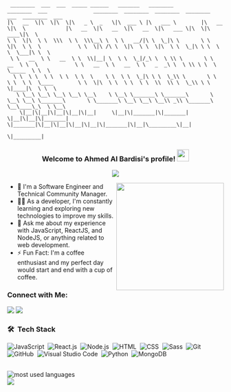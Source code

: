     ________  ___  ___  _____ ______   _______   ________          ________  ___               ________  ________  ________  ________  ___  ________  ___     
    |\   __  \|\  \|\  \|\   _ \  _   \|\  ___ \ |\   ___ \        |\   __  \|\  \             |\   __  \|\   __  \|\   __  \|\   ___ \|\  \|\   ____\|\  \    
    \ \  \|\  \ \  \\\  \ \  \\\__\ \  \ \   __/|\ \  \_|\ \       \ \  \|\  \ \  \            \ \  \|\ /\ \  \|\  \ \  \|\  \ \  \_|\ \ \  \ \  \___|\ \  \   
     \ \   __  \ \   __  \ \  \\|__| \  \ \  \_|/_\ \  \ \\ \       \ \   __  \ \  \            \ \   __  \ \   __  \ \   _  _\ \  \ \\ \ \  \ \_____  \ \  \  
      \ \  \ \  \ \  \ \  \ \  \    \ \  \ \  \_|\ \ \  \_\\ \       \ \  \ \  \ \  \____        \ \  \|\  \ \  \ \  \ \  \\  \\ \  \_\\ \ \  \|____|\  \ \  \ 
       \ \__\ \__\ \__\ \__\ \__\    \ \__\ \_______\ \_______\       \ \__\ \__\ \_______\       \ \_______\ \__\ \__\ \__\\ _\\ \_______\ \__\____\_\  \ \__\
        \|__|\|__|\|__|\|__|\|__|     \|__|\|_______|\|_______|        \|__|\|__|\|_______|        \|_______|\|__|\|__|\|__|\|__|\|_______|\|__|\_________\|__|
                                                                                                                                               \|_________|    


<h3 align="center">
  Welcome to Ahmed Al Bardisi's profile!
  <img src="https://media.giphy.com/media/hvRJCLFzcasrR4ia7z/giphy.gif" width="28">
</h3>

<!-- Typing SVG by DenverCoder1 - https://github.com/DenverCoder1/readme-typing-svg -->
<p align="center">
  <a href="https://github.com/DenverCoder1/readme-typing-svg"><img src="https://readme-typing-svg.herokuapp.com/?lines=Full-stack%20web%20developer;Always%20learning%20new%20things&font=Fira%20Code&center=true&width=440&height=45&color=f75c7e&vCenter=true&size=22"></a>
</p> 

<p align="center">
  <img width="250" align="right" src="https://tenor.com/view/coding-gif-24297652">
</p>

- 🏢 I'm a Software Engineer and Technical Community Manager.
- 👨‍💻 As a developer, I'm constantly learning and exploring new technologies to improve my skills.
- 💬 Ask me about my experience with JavaScript, ReactJS, and NodeJS, or anything related to web development.
- ⚡ Fun Fact: I'm a coffee enthusiast and my perfect day would start and end with a cup of coffee.

### Connect with Me:

<a href="https://twitter.com/ahmedalbardisi" target="_blank"><img src="https://img.shields.io/badge/-Ahmed%20Al%20Bardisi-0077B5?style=for-the-badge&logo=Twitter&logoColor=white"/></a>
<a href="https://www.linkedin.com/in/ahmed-al-bardisi" target="_blank"><img src="https://img.shields.io/badge/-Ahmed%20Al%20Bardisi-0077B5?style=for-the-badge&logo=Linkedin&logoColor=white"/></a>

### 🛠 &nbsp;Tech Stack
![JavaScript](https://img.shields.io/badge/-JavaScript-05122A?style=flat&logo=javascript)&nbsp;
![React.js](https://img.shields.io/badge/-React-05122A?style=flat&logo=react)&nbsp;
![Node.js](https://img.shields.io/badge/-Node.js-05122A?style=flat&logo=node.js&logoColor=339933)&nbsp;
![HTML](https://img.shields.io/badge/-HTML-05122A?style=flat&logo=html5)&nbsp;
![CSS](https://img.shields.io/badge/-CSS-05122A?style=flat&logo=css3&logoColor=1572B6)&nbsp;
![Sass](https://img.shields.io/badge/-Sass-05122A?style=flat&logo=sass)&nbsp;
![Git](https://img.shields.io/badge/-Git-05122A?style=flat&logo=git)&nbsp;
![GitHub](https://img.shields.io/badge/-GitHub-05122A?style=flat&logo=github)&nbsp;
![Visual Studio Code](https://img.shields.io/badge/-Visual%20Studio%20Code-05122A?style=flat&logo=visual-studio-code&logoColor=007ACC)&nbsp;
![Python](https://img.shields.io/badge/-Python%20-05122A?style=flat&logo=python)&nbsp;
![MongoDB](https://img.shields.io/badge/-MongoDB-05122A?style=flat&logo=mongodb)&nbsp;

<br>
<img align="left" src="https://github-readme-stats.vercel.app/api/top-langs/?username=ahmedalbardisi&layout=compact&theme=radical" alt="most used languages" />
<br>
<a href="https://komarev.com/ghpvc/?username=ahmedalbardisi&style=for-the-badge">
    <img src="https://komarev.com/ghpvc/?username=ahmedalbardisi&style=for-the-badge">
</a>
